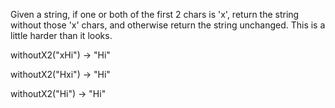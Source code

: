 Given a string, if one or both of the first 2 chars is 'x', return the string without those 'x' chars, and otherwise return the string unchanged. This is a little harder than it looks.

withoutX2("xHi") → "Hi"

withoutX2("Hxi") → "Hi"

withoutX2("Hi") → "Hi"
